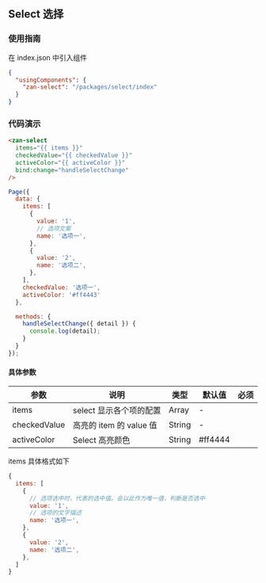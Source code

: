 ## Select 选择

### 使用指南
在 index.json 中引入组件
```json
{
  "usingComponents": {
    "zan-select": "/packages/select/index"
  }
}
```

### 代码演示
```html
<zan-select
  items="{{ items }}"
  checkedValue="{{ checkedValue }}"
  activeColor="{{ activeColor }}"
  bind:change="handleSelectChange"
/>
```
```js
Page({
  data: {
    items: [
      {
        value: '1',
        // 选项文案
        name: '选项一',
      },
      {
        value: '2',
        name: '选项二',
      },
    ],
    checkedValue: '选项一',
    activeColor: '#ff4443'
  },

  methods: {
    handleSelectChange({ detail }) {
      console.log(detail);
    }
  }
});
```



#### 具体参数
| 参数       | 说明      | 类型       | 默认值       | 必须      |
|-----------|-----------|-----------|-------------|-------------|
| items | select 显示各个项的配置 | Array | - | |
| checkedValue | 高亮的 item 的 value 值 | String | - | |
| activeColor | Select 高亮颜色 | String | #ff4444 | |

items 具体格式如下
```js
{
  items: [
    {
      // 选项选中时，代表的选中值。会以此作为唯一值，判断是否选中
      value: '1',
      // 选项的文字描述
      name: '选项一',
    },
    {
      value: '2',
      name: '选项二',
    },
  ]
}
```
